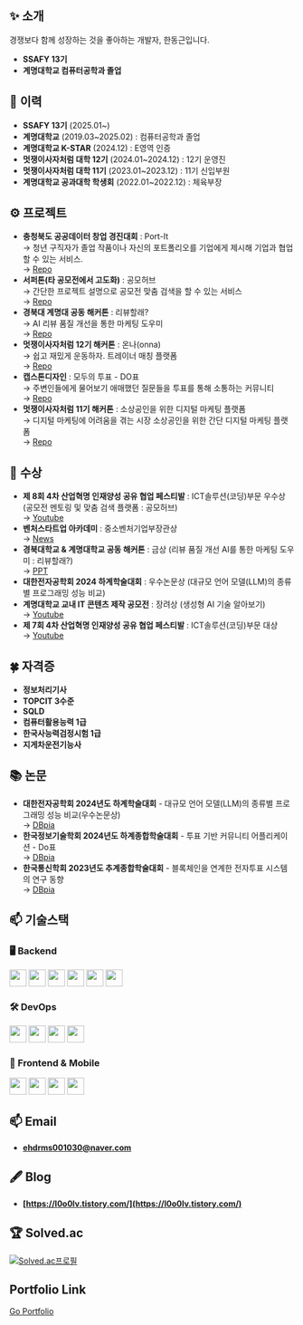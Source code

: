 <div align="center">
 
</div>
 
## ✨ 소개 
경쟁보다 함께 성장하는 것을 좋아하는 개발자, 한동근입니다.
- **SSAFY 13기** 
- **계명대학교 컴퓨터공학과 졸업**

## 👋 이력  

- **SSAFY 13기** (2025.01~)  
- **계명대학교** (2019.03~2025.02) : 컴퓨터공학과 졸업
- **계명대학교 K-STAR** (2024.12) : E영역 인증
- **멋쟁이사자처럼 대학 12기** (2024.01~2024.12) : 12기 운영진  
- **멋쟁이사자처럼 대학 11기** (2023.01~2023.12) : 11기 신입부원  
- **계명대학교 공과대학 학생회** (2022.01~2022.12) : 체육부장

## ⚙ 프로젝트
- **충청북도 공공데이터 창업 경진대회** : Port-It  
  → 청년 구직자가 졸업 작품이나 자신의 포트폴리오를 기업에게 제시해 기업과 협업할 수 있는 서비스.  
  → <a href="https://github.com/chungbuk-data-contest" target="_blank">Repo</a>  
- **서퍼톤(타 공모전에서 고도화)** : 공모허브  
  → 간단한 프로젝트 설명으로 공모전 맞춤 검색을 할 수 있는 서비스  
  → <a href="https://github.com/GongmoHub" target="_blank">Repo</a>  
- **경북대 계명대 공동 해커톤** : 리뷰할래?  
  → AI 리뷰 품질 개선을 통한 마케팅 도우미  
  → <a href="https://github.com/merge-halle" target="_blank">Repo</a>  
- **멋쟁이사자처럼 12기 해커톤** : 온나(onna)  
  → 쉽고 재밌게 운동하자. 트레이너 매칭 플랫폼  
  → <a href="https://github.com/Will-you-merge-me" target="_blank">Repo</a>  
- **캡스톤디자인** : 모두의 투표 - DO표  
  → 주변인들에게 물어보기 애매했던 질문들을 투표를 통해 소통하는 커뮤니티  
  → <a href="https://github.com/l0o0lv/DoVote-MSA" target="_blank">Repo</a>  
- **멋쟁이사자처럼 11기 해커톤** : 소상공인을 위한 디지털 마케팅 플랫폼  
  → 디지털 마케팅에 어려움을 겪는 시장 소상공인을 위한 간단 디지털 마케팅 플랫폼  
  → <a href="https://github.com/changuii/DigitalMarketing-Server" target="_blank">Repo</a>  

## 🎉 수상  

- **제 8회 4차 산업혁명 인재양성 공유 협업 페스티발** : ICT솔루션(코딩)부문 우수상(공모전 멘토링 및 맞춤 검색 플랫폼 : 공모허브)  
  → <a href="https://www.youtube.com/watch?v=itsylWX8moo&t=54s" target="_blank">Youtube</a>  
- **벤처스타트업 아카데미** : 중소벤처기업부장관상   
  → <a href="https://www.kmib.co.kr/article/view.asp?arcid=0020693743" target="_blank">News</a>  
- **경북대학교 & 계명대학교 공동 해커톤** : 금상 (리뷰 품질 개선 AI를 통한 마케팅 도우미 : 리뷰할래?)  
  → <a href="https://www.canva.com/design/DAGNVikok0U/B1B_3JG7ET5tZAh8zGOIcA/edit?utm_content=DAGNVikok0U&utm_campaign=designshare&utm_medium=link2&utm_source=sharebutton" target="_blank">PPT</a>  
- **대한전자공학회 2024 하계학술대회** : 우수논문상 (대규모 언어 모델(LLM)의 종류별 프로그래밍 성능 비교)  
- **계명대학교 교내 IT 콘텐츠 제작 공모전** : 장려상 (생성형 AI 기술 알아보기)  
  → <a href="https://www.youtube.com/watch?v=YriS7VdEInw&t=7s" target="_blank">Youtube</a>  
- **제 7회 4차 산업혁명 인재양성 공유 협업 페스티발** : ICT솔루션(코딩)부문 대상  
  → <a href="https://www.youtube.com/watch?v=b4onGVUMpPY" target="_blank">Youtube</a>  

## 🍀 자격증  

- **정보처리기사**  
- **TOPCIT 3수준**  
- **SQLD**  
- **컴퓨터활용능력 1급**  
- **한국사능력검정시험 1급**
- **지게차운전기능사**  

## 📚 논문  

- **대한전자공학회 2024년도 하계학술대회** - 대규모 언어 모델(LLM)의 종류별 프로그래밍 성능 비교(우수논문상)  
  → <a href="https://www.dbpia.co.kr/journal/articleDetail?nodeId=NODE11891073" target="_blank">DBpia</a>  
- **한국정보기술학회 2024년도 하계종합학술대회** - 투표 기반 커뮤니티 어플리케이션 - Do표  
  → <a href="https://www.dbpia.co.kr/journal/articleDetail?nodeId=NODE11825681" target="_blank">DBpia</a>  
- **한국통신학회 2023년도 추계종합학술대회** - 블록체인을 연계한 전자투표 시스템의 연구 동향  
  → <a href="https://www.dbpia.co.kr/journal/articleDetail?nodeId=NODE11667720" target="_blank">DBpia</a>  

## 📫 기술스택  

### 🖥 Backend  
<p align="left">
  <img src="https://img.shields.io/badge/Kotlin-7F52FF?style=flat&logo=kotlin&logoColor=white" height="30"/>
  <img src="https://img.shields.io/badge/Spring-6DB33F?style=flat&logo=spring&logoColor=white" height="30"/>
  <img src="https://img.shields.io/badge/Java-007396?style=flat&logo=java&logoColor=white" height="30"/>
  <img src="https://img.shields.io/badge/Redis-DC382D?style=flat&logo=redis&logoColor=white" height="30"/>
  <img src="https://img.shields.io/badge/MySQL-4479A1?style=flat&logo=mysql&logoColor=white" height="30"/>
  <img src="https://img.shields.io/badge/MariaDB-003545?style=flat&logo=mariadb&logoColor=white" height="30"/>
</p>

### 🛠 DevOps  
<p align="left">
  <img src="https://img.shields.io/badge/AWS-232F3E?style=flat&logo=amazon-aws&logoColor=white" height="30"/>
  <img src="https://img.shields.io/badge/Docker-2496ED?style=flat&logo=docker&logoColor=white" height="30"/>
  <img src="https://img.shields.io/badge/Nginx-009639?style=flat&logo=nginx&logoColor=white" height="30"/>
  <img src="https://img.shields.io/badge/Jenkins-D24939?style=flat&logo=jenkins&logoColor=white" height="30"/>
</p>

### 🎨 Frontend & Mobile  
<p align="left">
  <img src="https://img.shields.io/badge/HTML5-E34F26?style=flat&logo=html5&logoColor=white" height="30"/>
  <img src="https://img.shields.io/badge/CSS3-1572B6?style=flat&logo=css3&logoColor=white" height="30"/>
  <img src="https://img.shields.io/badge/JavaScript-F7DF1E?style=flat&logo=javascript&logoColor=black" height="30"/>
  <img src="https://img.shields.io/badge/Android-3DDC84?style=flat&logo=android&logoColor=white" height="30"/>
</p>


## 📫 Email  

- **ehdrms001030@naver.com**  

## 🖋 Blog 

- **[https://l0o0lv.tistory.com/](https://l0o0lv.tistory.com/)**
  
## 🏆 Solved.ac
[![Solved.ac프로필](http://mazassumnida.wtf/api/v2/generate_badge?boj=ehdrms001030)](https://solved.ac/ehdrms001030)

## Portfolio Link

<a href="https://l0o0lv.github.io/portfolio/ko/" target="_blank">Go Portfolio</a>

